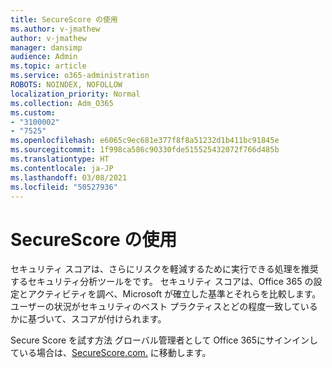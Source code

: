 ```yaml
---
title: SecureScore の使用
ms.author: v-jmathew
author: v-jmathew
manager: dansimp
audience: Admin
ms.topic: article
ms.service: o365-administration
ROBOTS: NOINDEX, NOFOLLOW
localization_priority: Normal
ms.collection: Adm_O365
ms.custom:
- "3100002"
- "7525"
ms.openlocfilehash: e6065c9ec681e377f8f8a51232d1b411bc91845e
ms.sourcegitcommit: 1f998ca586c90330fde515525432072f766d485b
ms.translationtype: HT
ms.contentlocale: ja-JP
ms.lasthandoff: 03/08/2021
ms.locfileid: "50527936"
---
```

# <a name="use-securescore"></a>SecureScore の使用

セキュリティ スコアは、さらにリスクを軽減するために実行できる処理を推奨するセキュリティ分析ツールをです。 セキュリティ スコアは、Office 365 の設定とアクティビティを調べ、Microsoft が確立した基準とそれらを比較します。 ユーザーの状況がセキュリティのベスト プラクティスとどの程度一致しているかに基づいて、スコアが付けられます。

Secure Score を試す方法 グローバル管理者として Office 365にサインインしている場合は、[SecureScore.com.](https://securescore.office.com/) に移動します。
